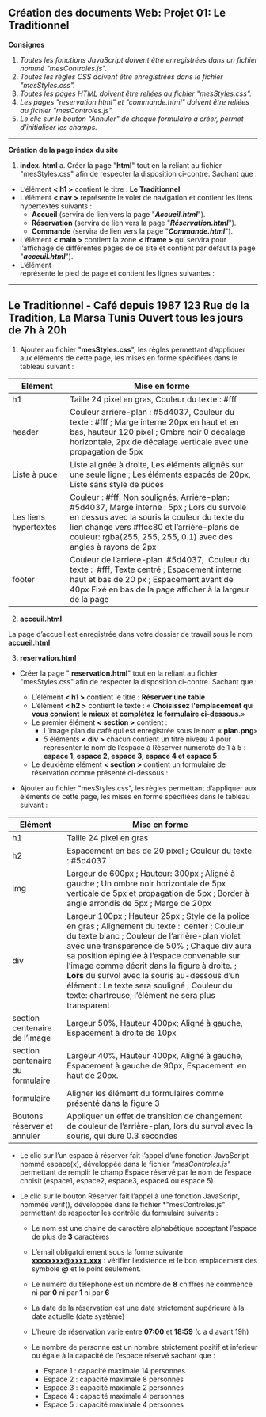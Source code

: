 **Création des documents Web: Projet 01: Le Traditionnel**
---
**Consignes**

1. *Toutes les fonctions JavaScript doivent être enregistrées dans un fichier nommé "mesControles.js".*
2. *Toutes les règles CSS doivent être enregistrées dans le fichier "mesStyles.css".*
3. *Toutes les pages HTML doivent être reliées au fichier "mesStyles.css".*
4. *Les pages "reservation.html" et "commande.html" doivent être reliées au fichier "mesControles.js".*
5. *Le clic sur le bouton "Annuler" de chaque formulaire à créer, permet d’initialiser les champs.*
---
**Création de la page index du site**

1. **index. html**
a. Créer la page "**html**" tout en la reliant au fichier "mesStyles.css" afin de respecter la disposition ci-contre. Sachant que :
- L’élément **< h1 >** contient le titre : **Le Traditionnel**
- L’élément **< nav >** représente le volet de navigation et contient les liens hypertextes suivants :
    - **Accueil** (servira de lien vers la page "***Accueil.html***").
    - **Réservation** (servira de lien vers la page "***Réservation.html***").
    - **Commande** (servira de lien vers la page "***Commande.html***").
- L’élément **< main >** contient la zone **< iframe >** qui servira pour l’affichage de différentes pages de ce site et contient par défaut la page "***acceuil.html***").
- L’élément **<footer>** représente le pied de page et contient les lignes suivantes :

---
Le Traditionnel - Café depuis 1987
123 Rue de la Tradition, La Marsa Tunis
Ouvert tous les jours de 7h à 20h
---

1. Ajouter au fichier "**mesStyles.css**", les règles permettant d’appliquer aux éléments de cette page, les mises en forme spécifiées dans le tableau suivant :

| **Elément** | **Mise en forme** |
| --- | --- |
| h1 | Taille 24 pixel en gras, Couleur du texte : #fff |
| header | Couleur arrière-plan : #5d4037, Couleur du texte : #fff ; Marge interne 20px en haut et en bas, hauteur 120 pixel ; Ombre noir 0 décalage horizontale, 2px de décalage verticale avec une propagation de 5px |
| Liste à puce | Liste alignée à droite, Les éléments alignés sur une seule ligne ; Les éléments espacés de 20px, Liste sans style de puces |
| Les liens hypertextes | Couleur : #fff, Non soulignés, Arrière-plan: #5d4037, Marge interne : 5px ; Lors du survole en dessus avec la souris la couleur du texte du lien change vers #ffcc80 et l’arrière-plans de couleur: rgba(255, 255, 255, 0.1) avec des angles à rayons de 2px |
| footer | Couleur de l’arriere-plan  #5d4037,  Couleur du texte :  #fff, Texte centré ; Espacement interne haut et bas de 20 px ; Espacement avant de 40px Fixé en bas de la page afficher à la largeur de la page |

2. **acceuil.html**

La page d’accueil est enregistrée dans votre dossier de travail sous le nom **accueil.html**

3. **reservation.html**
- Créer la page " **reservation.html**" tout en la reliant au fichier "mesStyles.css" afin de respecter la disposition ci-contre. Sachant que :
    - L’élément **< h1 >** contient le titre : **Réserver une table**
    - L’élément **< h2 >** contient le texte : « **Choisissez l'emplacement qui vous convient le mieux et complétez le formulaire ci-dessous.**»
    - Le premier élément **< section >** contient :
      - L’image plan du café qui est enregistrée sous le nom « **plan.png**»
      - 5 éléments **< div >** chacun contient un titre niveau 4 pour représenter le nom de l’espace à Réserver numéroté de 1 à 5 : **espace 1, espace 2, espace 3, espace 4 et espace 5**.
    - Le deuxième élément **< section >** contient un formulaire de réservation comme présenté ci-dessous :

- Ajouter au fichier "mesStyles.css", les règles permettant d’appliquer aux éléments de cette page, les mises en forme spécifiées dans le tableau suivant :

| **Elément** | **Mise en forme** |
| --- | --- |
| h1 | Taille 24 pixel en gras |
| h2 | Espacement en bas de 20 pixel ; Couleur du texte : #5d4037 |
| img | Largeur de 600px ; Hauteur: 300px ; Aligné à gauche ; Un ombre noir horizontale de 5px verticale de 5px et propagation de 5px ; Border à angle arrondis de 5px ; Marge de 20px |
| div | Largeur 100px ; Hauteur 25px ; Style de la police en gras ; Alignement du texte :  center ; Couleur du texte blanc ; Couleur de l’arrière-plan violet avec une transparence de 50% ; Chaque div aura sa position épinglée à l’espace convenable sur l’image comme décrit dans la figure à droite. ; **Lors** du survol avec la souris au-dessous d’un élément : Le texte sera souligné ; Couleur du texte: chartreuse; l’élément ne sera plus transparent |
| section centenaire de l’image | Largeur 50%, Hauteur 400px; Aligné à gauche, Espacement à droite de 10px |
| section centenaire du formulaire | Largeur 40%, Hauteur 400px, Aligné à gauche, Espacement à gauche de 90px, Espacement  en haut de 20px. |
| formulaire | Aligner les élément du formulaires comme présenté dans la figure 3 |
| Boutons réserver et annuler | Appliquer un effet de transition de changement de couleur de l’arrière-plan, lors du survol avec la souris, qui dure 0.3 secondes  |

- Le clic sur l’un espace à réserver fait l’appel d’une fonction JavaScript nommé espace(x), développée dans le fichier *"mesControles.js"* permettant de remplir le champ Espace réservé par le nom de l’espace choisit (espace1, espace2, espace3, espace4 ou espace 5)
- Le clic sur le bouton Réserver fait l’appel à une fonction JavaScript, nommée verif(), développée dans le fichier *"mesControles.js" permettant de respecter les contrôle du formulaire suivants :
  
  - Le nom est une chaine de caractère alphabétique acceptant l’espace de plus de **3** caractères
  -  L’email obligatoirement sous la forme suivante **xxxxxxxx@xxxx.xxx** : vérifier l’existence et le bon emplacement des symbole **@** et le point seulement.
  - Le numéro du téléphone est un nombre de **8** chiffres ne commence ni par **0** ni par **1** ni par **6**
  - La date de la réservation est une date strictement supérieure à la date actuelle (date système)
  - L’heure de réservation varie entre **07:00** et **18:59** (c a d avant 19h)
  - Le nombre de personne est un nombre strictement positif et inferieur ou égale à la capacité de l’espace réservé sachant que :
    
      - Espace 1 : capacité maximale 14 personnes
      - Espace 2 : capacité maximale 8 personnes
      - Espace 3 : capacité maximale 2 personnes
      - Espace 4 : capacité maximale 4 personnes
      - Espace 5 : capacité maximale 4 personnes
